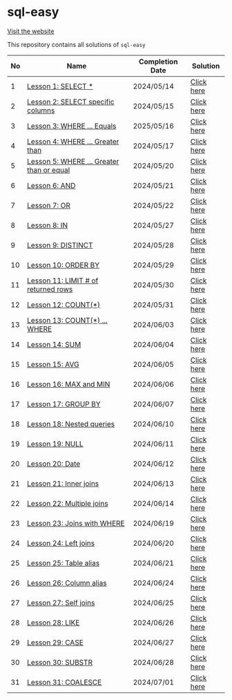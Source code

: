 # sql-easy

[Visit the website](https://www.sql-easy.com/)

This repository contains all solutions of `sql-easy`

| No | Name | Completion Date | Solution |
|---|---|---|---|
| 1 | [Lesson 1: SELECT *](https://www.sql-easy.com/select) | 2024/05/14 | [Click here](https://github.com/inezamandha/sql-easy/tree/main/Lessons/Lesson%2001%3A%20SELECT%20*) |
| 2 | [Lesson 2: SELECT specific columns](https://www.sql-easy.com/select_columns) | 2024/05/15 | [Click here](https://github.com/inezamandha/sql-easy/tree/main/Lessons/Lesson%2002%3A%20SELECT%20specific%20columns) |
| 3 | [Lesson 3: WHERE ... Equals](https://www.sql-easy.com/where_equals) | 2025/05/16 | [Click here](https://github.com/inezamandha/sql-easy/tree/main/Lessons/Lesson%2003%3A%20WHERE%20...%20Equals) |
| 4 | [Lesson 4: WHERE ... Greater than](https://www.sql-easy.com/where_greater_than) | 2024/05/17 | [Click here](https://github.com/inezamandha/sql-easy/tree/main/Lessons/Lesson%2004%3A%20WHERE%20...%20Greater%20than) |
| 5 | [Lesson 5: WHERE ... Greater than or equal](https://www.sql-easy.com/where_greater_than_or_equal) | 2024/05/20 | [Click here](https://github.com/inezamandha/sql-easy/tree/main/Lessons/Lesson%2005%3A%20WHERE%20...%20Greater%20than%20or%20equal) |
| 6 | [Lesson 6: AND](https://www.sql-easy.com/and) | 2024/05/21 | [Click here](https://github.com/inezamandha/sql-easy/tree/main/Lessons/Lesson%2006%3A%20AND) |
| 7 | [Lesson 7: OR](https://www.sql-easy.com/or) | 2024/05/22 | [Click here](https://github.com/inezamandha/sql-easy/tree/main/Lessons/Lesson%2007%3A%20OR) |
| 8 | [Lesson 8: IN](https://www.sql-easy.com/in) | 2024/05/27 | [Click here](https://github.com/inezamandha/sql-easy/tree/main/Lessons/Lesson%2008%3A%20IN) |
| 9 | [Lesson 9: DISTINCT](https://www.sql-easy.com/distinct) | 2024/05/28 | [Click here](https://github.com/inezamandha/sql-easy/tree/main/Lessons/Lesson%2009%3A%20DISTINCT) |
| 10 | [Lesson 10: ORDER BY](https://www.sql-easy.com/order_by) | 2024/05/29 | [Click here](https://github.com/inezamandha/sql-easy/tree/main/Lessons/Lesson%2010%3A%20ORDER%20BY) |
| 11 | [Lesson 11: LIMIT # of returned rows](https://www.sql-easy.com/limit) | 2024/05/30 | [Click here](https://github.com/inezamandha/sql-easy/tree/main/Lessons/Lesson%2011%3A%20LIMIT%20%23%20of%20returned%20rows) |
| 12 | [Lesson 12: COUNT(*)](https://www.sql-easy.com/count) | 2024/05/31 | [Click here](https://github.com/inezamandha/sql-easy/tree/main/Lessons/Lesson%2012%3A%20COUNT(*)) |
| 13 | [Lesson 13: COUNT(*) ... WHERE](https://www.sql-easy.com/count_where) | 2024/06/03 | [Click here](https://github.com/inezamandha/sql-easy/tree/main/Lessons/Lesson%2013%3A%20COUNT(*)%20...%20WHERE) |
| 14 | [Lesson 14: SUM](https://www.sql-easy.com/sum) | 2024/06/04 | [Click here](https://github.com/inezamandha/sql-easy/tree/main/Lessons/Lesson%2014%3A%20SUM) |
| 15 | [Lesson 15: AVG](https://www.sql-easy.com/avg) | 2024/06/05 | [Click here](https://github.com/inezamandha/sql-easy/tree/main/Lessons/Lesson%2015%3A%20AVG) |
| 16 | [Lesson 16: MAX and MIN](https://www.sql-easy.com/max_min) | 2024/06/06 | [Click here](https://github.com/inezamandha/sql-easy/tree/main/Lessons/Lesson%2016%3A%20MAX%20and%20MIN) |
| 17 | [Lesson 17: GROUP BY](https://www.sql-easy.com/group_by) | 2024/06/07 | [Click here](https://github.com/inezamandha/sql-easy/tree/main/Lessons/Lesson%2017%3A%20GROUP%20BY) |
| 18 | [Lesson 18: Nested queries](https://www.sql-easy.com/nested) | 2024/06/10 | [Click here](https://github.com/inezamandha/sql-easy/tree/main/Lessons/Lesson%2018%3A%20Nested%20queries) |
| 19 | [Lesson 19: NULL](https://www.sql-easy.com/null) | 2024/06/11 | [Click here](https://github.com/inezamandha/sql-easy/tree/main/Lessons/Lesson%2019%3A%20NULL) |
| 20 | [Lesson 20: Date](https://www.sql-easy.com/date) | 2024/06/12 | [Click here](https://github.com/inezamandha/sql-easy/tree/main/Lessons/Lesson%2020%3A%20Date) |
| 21 | [Lesson 21: Inner joins](https://www.sql-easy.com/joins) | 2024/06/13 | [Click here](https://github.com/inezamandha/sql-easy/tree/main/Lessons/Lesson%2021%3A%20Inner%20joins) |
| 22 | [Lesson 22: Multiple joins](https://www.sql-easy.com/multiple_joins) | 2024/06/14 | [Click here](https://github.com/inezamandha/sql-easy/tree/main/Lessons/Lesson%2022%3A%20Multiple%20joins) |
| 23 | [Lesson 23: Joins with WHERE](https://www.sql-easy.com/joins_with_where) | 2024/06/19 | [Click here](https://github.com/inezamandha/sql-easy/tree/main/Lessons/Lesson%2023%3A%20Joins%20with%20WHERE) |
| 24 | [Lesson 24: Left joins](https://www.sql-easy.com/left_joins) | 2024/06/20 | [Click here](https://github.com/inezamandha/sql-easy/tree/main/Lessons/Lesson%2024%3A%20Left%20joins) |
| 25 | [Lesson 25: Table alias](https://www.sql-easy.com/table_alias) | 2024/06/21 | [Click here](https://github.com/inezamandha/sql-easy/tree/main/Lessons/Lesson%2025%3A%20Table%20alias) |
| 26 | [Lesson 26: Column alias](https://www.sql-easy.com/column_alias) | 2024/06/24 | [Click here](https://github.com/inezamandha/sql-easy/tree/main/Lessons/Lesson%2026%3A%20Column%20alias) |
| 27 | [Lesson 27: Self joins](https://www.sql-easy.com/self_join) | 2024/06/25 | [Click here](https://github.com/inezamandha/sql-easy/tree/main/Lessons/Lesson%2027%3A%20Self%20joins) |
| 28 | [Lesson 28: LIKE](https://www.sql-easy.com/like) | 2024/06/26 | [Click here](https://github.com/inezamandha/sql-easy/tree/main/Lessons/Lesson%2028%3A%20LIKE) |
| 29 | [Lesson 29: CASE](https://www.sql-easy.com/case) | 2024/06/27 | [Click here](https://github.com/inezamandha/sql-easy/tree/main/Lessons/Lesson%2029%3A%20CASE) |
| 30 | [Lesson 30: SUBSTR](https://www.sql-easy.com/substr) | 2024/06/28 | [Click here](https://github.com/inezamandha/sql-easy/tree/main/Lessons/Lesson%2030%3A%20SUBSTR) |
| 31 | [Lesson 31: COALESCE](https://www.sql-easy.com/coalesce) | 2024/07/01 | [Click here](https://github.com/inezamandha/sql-easy/tree/main/Lessons/Lesson%2031%3A%20COALESCE) |
